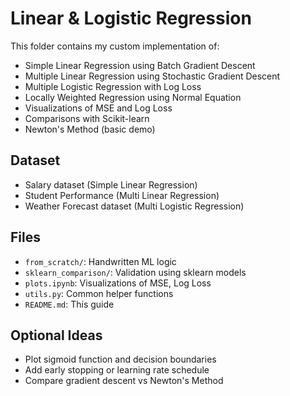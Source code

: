 # Linear & Logistic Regression

This folder contains my custom implementation of:

- Simple Linear Regression using Batch Gradient Descent
- Multiple Linear Regression using Stochastic Gradient Descent
- Multiple Logistic Regression with Log Loss
- Locally Weighted Regression using Normal Equation
- Visualizations of MSE and Log Loss
- Comparisons with Scikit-learn
- Newton's Method (basic demo)

## Dataset
- Salary dataset (Simple Linear Regression)
- Student Performance (Multi Linear Regression)
- Weather Forecast dataset (Multi Logistic Regression)

## Files
- `from_scratch/`: Handwritten ML logic
- `sklearn_comparison/`: Validation using sklearn models
- `plots.ipynb`: Visualizations of MSE, Log Loss
- `utils.py`: Common helper functions
- `README.md`: This guide

## Optional Ideas
- Plot sigmoid function and decision boundaries
- Add early stopping or learning rate schedule
- Compare gradient descent vs Newton's Method
